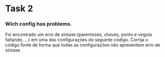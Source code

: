 # Task 2
### Wich config has problems.

Foi encontrado um erro de sintaxe (parenteses, chaves, ponto e virgula faltando, ...) em uma das configurações do seguinte código.
Corrija o código fonte de forma que todas as configurações não apresentem erro de sintaxe.
